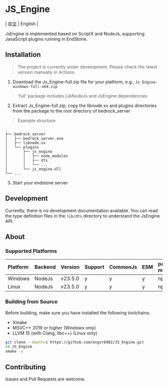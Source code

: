 # JS_Engine

| [中文](./README.md) | English |

JsEngine is implemented based on ScriptX and NodeJs, supporting JavaScript plugins running in EndStone.

## Installation

> The project is currently under development. Please check the latest version manually in Actions.

1. Download the Js_Engine-full.zip file for your platform, e.g., `Js_Engine-windows-full-x64.zip`

> 'full' package includes LibNodeJs and JsEngine dependencies

2. Extract Js_Engine-full.zip, copy the libnode.xx and plugins directories from the package to the root directory of bedrock_server

> Example structure:

```tree
.
├── bedrock_server
│   ├── bedrock_server.exe
│   ├── libnode.xx
│   └── plugins
│       ├── js_engine
│       │   ├── node_modules
│       │   ├── dts
│       │   └── ...
│       └── js_engine.dll
└── ...
```

3. Start your endstone server

## Development

Currently, there is no development documentation available. You can read the type definition files in the `lib/dts` directory to understand the JsEngine API.

## About

### Supported Platforms

| Platform | Backend | Version | Support | CommonJs | ESM | package manager |
| :------- | :------ | :------ | :------ | :------- | :-- | :-------------- |
| Windows  | NodeJs  | v23.5.0 | y       | y        | y   | npm             |
| Linux    | NodeJs  | v23.5.0 | y       | y        | y   | npm             |

### Building from Source

Before building, make sure you have installed the following toolchains:

- Xmake
- MSVC++ 2019 or higher (Windows only)
- LLVM 15 (with Clang, libc++) (Linux only)

```bash
git clone --depth=1 https://github.com/engsr6982/JS_Engine.git
cd JS_Engine
xmake -y
```

## Contributing

Issues and Pull Requests are welcome.
